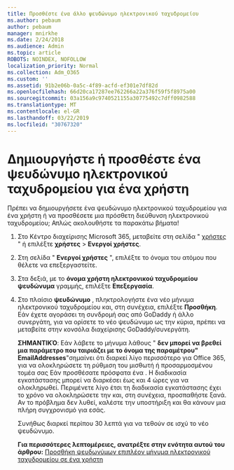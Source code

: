 ```yaml
---
title: Προσθέστε ένα άλλο ψευδώνυμο ηλεκτρονικού ταχυδρομείου
ms.author: pebaum
author: pebaum
manager: mnirkhe
ms.date: 2/24/2018
ms.audience: Admin
ms.topic: article
ROBOTS: NOINDEX, NOFOLLOW
localization_priority: Normal
ms.collection: Adm_O365
ms.custom: ''
ms.assetid: 91b2e06b-0a5c-4f89-acfd-ef301e7df82d
ms.openlocfilehash: 66d20ca17287ee762266a22a376f59f5f8975a00
ms.sourcegitcommit: 03a156a9c9740521155a30775492c7dff0982588
ms.translationtype: MT
ms.contentlocale: el-GR
ms.lasthandoff: 03/22/2019
ms.locfileid: "30767320"
---
```

# <a name="create-or-add-an-email-alias-for-a-user"></a>Δημιουργήστε ή προσθέστε ένα ψευδώνυμο ηλεκτρονικού ταχυδρομείου για ένα χρήστη

Πρέπει να δημιουργήσετε ένα ψευδώνυμο ηλεκτρονικού ταχυδρομείου για ένα χρήστη ή να προσθέσετε μια πρόσθετη διεύθυνση ηλεκτρονικού ταχυδρομείου; Απλώς ακολουθήστε τα παρακάτω βήματα!
  
1. Στο Κέντρο διαχείρισης Microsoft 365, μεταβείτε στη σελίδα " [χρήστες](https://go.microsoft.com/fwlink/p/?linkid=834822) " ή επιλέξτε **χρήστες** \> **Ενεργοί χρήστες**.
    
2. Στη σελίδα " **Ενεργοί χρήστες** ", επιλέξτε το όνομα του ατόμου που θέλετε να επεξεργαστείτε. 
    
3. Στα δεξιά, με το **όνομα χρήστη ηλεκτρονικού ταχυδρομείου ψευδώνυμα** γραμμής, επιλέξτε **Επεξεργασία**.
    
4. Στο πλαίσιο **ψευδώνυμο** , πληκτρολογήστε ένα νέο μήνυμα ηλεκτρονικού ταχυδρομείου και, στη συνέχεια, επιλέξτε **Προσθήκη**. Εάν έχετε αγοράσει τη συνδρομή σας από GoDaddy ή άλλο συνεργάτη, για να ορίσετε το νέο ψευδώνυμο ως την κύρια, πρέπει να μεταβείτε στην κονσόλα διαχείρισης GoDaddy/συνεργάτη. 
    
    **ΣΗΜΑΝΤΙΚΌ**: Εάν λάβετε το μήνυμα λάθους " **δεν μπορεί να βρεθεί μια παράμετρο που ταιριάζει με το όνομα της παραμέτρου" EmailAddresses**"σημαίνει ότι διαρκεί λίγο περισσότερο για Office 365, για να ολοκληρώσετε τη ρύθμιση του μισθωτή ή προσαρμοσμένου τομέα σας Εάν προσθέσατε πρόσφατα ένα . Η διαδικασία εγκατάστασης μπορεί να διαρκέσει έως και 4 ώρες για να ολοκληρωθεί. Περιμένετε λίγο έτσι τη διαδικασία εγκατάστασης έχει το χρόνο να ολοκληρώσετε την και, στη συνέχεια, προσπαθήστε ξανά. Αν το πρόβλημα δεν λυθεί, καλέστε την υποστήριξη και θα κάνουν μια πλήρη συγχρονισμό για εσάς.
    
    Συνήθως διαρκεί περίπου 30 λεπτά για να τεθούν σε ισχύ το νέο ψευδώνυμο.
    
    **Για περισσότερες λεπτομέρειες, ανατρέξτε στην ενότητα αυτού του άρθρου:** [Προσθήκη ψευδωνύμων επιπλέον μήνυμα ηλεκτρονικού ταχυδρομείου σε ένα χρήστη](https://support.office.com/article/Add-additional-email-aliases-to-a-user-0b0bd900-68b1-4bf5-808b-5d240a7739f4.aspx)
    

